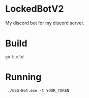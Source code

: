 # LockedBotV2
My discord bot for my discord server.

# Build
```go build```

# Running
``` ./GSG-Bot.exe -t YOUR_TOKEN```

